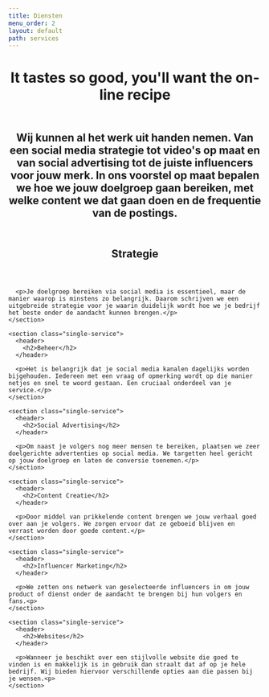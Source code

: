 ```yaml
---
title: Diensten
menu_order: 2
layout: default
path: services
---
```

<header class="page-header">
  <div class="wrapper">
    <h1 lang="en">It tastes so good, you'll want the online recipe</h1>
  </div>
</header>

<div class="wrapper">
  <section class="introduction">
    <header>
      <h2>Wij kunnen al het werk uit handen nemen. Van een social media strategie tot video's op maat en van social advertising tot de juiste influencers voor jouw merk. In ons voorstel op maat bepalen we hoe we jouw doelgroep gaan bereiken, met welke content we dat gaan doen en de frequentie van de postings.</h2>
    </header>
  </section>
  
  <div class="services">
    <section class="single-service">
      <header>
        <h2>Strategie</h2>
      </header>
      
      <p>Je doelgroep bereiken via social media is essentieel, maar de manier waarop is minstens zo belangrijk. Daarom schrijven we een uitgebreide strategie voor je waarin duidelijk wordt hoe we je bedrijf het beste onder de aandacht kunnen brengen.</p>
    </section>
    
    <section class="single-service">
      <header>
        <h2>Beheer</h2>
      </header>
      
      <p>Het is belangrijk dat je social media kanalen dagelijks worden bijgehouden. Iedereen met een vraag of opmerking wordt op die manier netjes en snel te woord gestaan. Een cruciaal onderdeel van je service.</p>
    </section>
    
    <section class="single-service">
      <header>
        <h2>Social Advertising</h2>
      </header>
      
      <p>Om naast je volgers nog meer mensen te bereiken, plaatsen we zeer doelgerichte advertenties op social media. We targetten heel gericht op jouw doelgroep en laten de conversie toenemen.</p>
    </section>
    
    <section class="single-service">
      <header>
        <h2>Content Creatie</h2>
      </header>
      
      <p>Door middel van prikkelende content brengen we jouw verhaal goed over aan je volgers. We zorgen ervoor dat ze geboeid blijven en verrast worden door goede content.</p>
    </section>
    
    <section class="single-service">
      <header>
        <h2>Influencer Marketing</h2>
      </header>
      
      <p>We zetten ons netwerk van geselecteerde influencers in om jouw product of dienst onder de aandacht te brengen bij hun volgers en fans.<p>
    </section>
    
    <section class="single-service">
      <header>
        <h2>Websites</h2>
      </header>
      
      <p>Wanneer je beschikt over een stijlvolle website die goed te vinden is en makkelijk is in gebruik dan straalt dat af op je hele bedrijf. Wij bieden hiervoor verschillende opties aan die passen bij je wensen.<p>
    </section>
  </div>
</div> 
